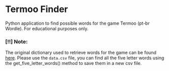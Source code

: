 # Termoo Finder
Python application to find possible words for the game Termoo (pt-br Wordle). 
For educational purposes only. 

### [!!] Note:
The original dictionary used to retrieve words for the game can be found [here](https://github.com/fserb/pt-br.git).
Please use the `data.csv` file, you can find all the five letter words using the
get_five_letter_words() method to save them in a new csv file.


